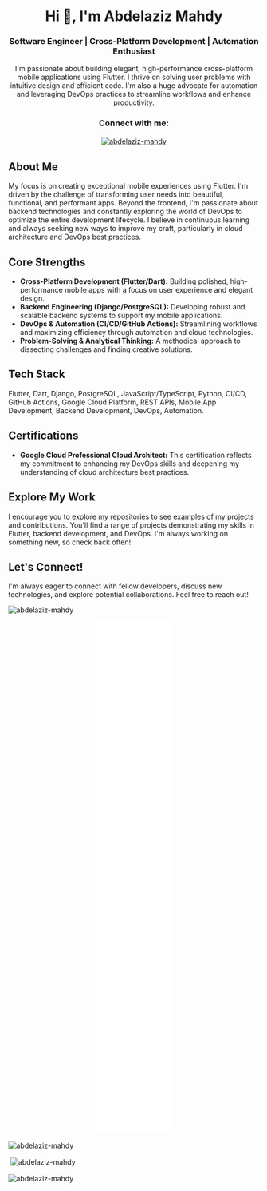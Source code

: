 <h1 align="center">Hi 👋, I'm Abdelaziz Mahdy</h1>
<h3 align="center">Software Engineer | Cross-Platform Development | Automation Enthusiast</h3>

<p align="center">I'm passionate about building elegant, high-performance cross-platform mobile applications using Flutter. I thrive on solving user problems with intuitive design and efficient code. I'm also a huge advocate for automation and leveraging DevOps practices to streamline workflows and enhance productivity.</p>

<h3 align="center">Connect with me:</h3>
<p align="center">
  <a href="https://linkedin.com/in/abdelaziz-mahdy" target="_blank">
    <img align="center" src="https://raw.githubusercontent.com/rahuldkjain/github-profile-readme-generator/master/src/images/icons/Social/linked-in-alt.svg" alt="abdelaziz-mahdy" height="30" width="40" />
  </a>
</p>

## About Me

My focus is on creating exceptional mobile experiences using Flutter. I'm driven by the challenge of transforming user needs into beautiful, functional, and performant apps. Beyond the frontend, I'm passionate about backend technologies and constantly exploring the world of DevOps to optimize the entire development lifecycle. I believe in continuous learning and always seeking new ways to improve my craft, particularly in cloud architecture and DevOps best practices.

## Core Strengths

- **Cross-Platform Development (Flutter/Dart):** Building polished, high-performance mobile apps with a focus on user experience and elegant design.
- **Backend Engineering (Django/PostgreSQL):** Developing robust and scalable backend systems to support my mobile applications.
- **DevOps & Automation (CI/CD/GitHub Actions):** Streamlining workflows and maximizing efficiency through automation and cloud technologies.
- **Problem-Solving & Analytical Thinking:** A methodical approach to dissecting challenges and finding creative solutions.

## Tech Stack

Flutter, Dart, Django, PostgreSQL, JavaScript/TypeScript, Python, CI/CD, GitHub Actions, Google Cloud Platform, REST APIs, Mobile App Development, Backend Development, DevOps, Automation.

## Certifications

- **Google Cloud Professional Cloud Architect:** This certification reflects my commitment to enhancing my DevOps skills and deepening my understanding of cloud architecture best practices.

## Explore My Work

I encourage you to explore my repositories to see examples of my projects and contributions. You'll find a range of projects demonstrating my skills in Flutter, backend development, and DevOps. I'm always working on something new, so check back often!

## Let's Connect!

I'm always eager to connect with fellow developers, discuss new technologies, and explore potential collaborations. Feel free to reach out!

<p align="left"> 
  <img src="https://komarev.com/ghpvc/?username=abdelaziz-mahdy&label=Profile%20views&color=0e75b6&style=flat" alt="abdelaziz-mahdy" /> 
</p>
<p align="center">
  <img src="https://github.com/abdelaziz-mahdy/abdelaziz-mahdy/blob/main/github-metrics.svg" alt="GitHub Metrics">
</p>

<p align="left"> 
  <a href="https://github.com/ryo-ma/github-profile-trophy">
    <img src="https://github-profile-trophy.vercel.app/?username=abdelaziz-mahdy" alt="abdelaziz-mahdy" />
  </a> 
</p>

<p>&nbsp;<img align="center" src="https://github-readme-stats.vercel.app/api?username=abdelaziz-mahdy&show_icons=true&locale=en" alt="abdelaziz-mahdy" /></p>

<p><img align="center" src="https://github-readme-streak-stats.herokuapp.com/?user=abdelaziz-mahdy&" alt="abdelaziz-mahdy" /></p>
